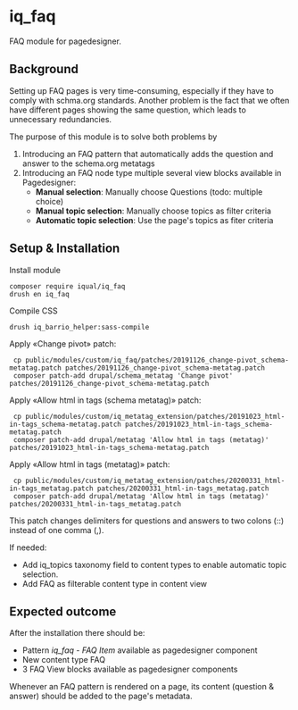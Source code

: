 # iq_faq


FAQ module for pagedesigner.


## Background
Setting up FAQ pages is very time-consuming, especially if they have to comply with schma.org standards. Another problem is the fact that we often have different pages showing the same question, which leads to unnecessary redundancies.

The purpose of this module is to solve both problems by
1. Introducing an FAQ pattern that automatically adds the question and answer to the schema.org metatags
2. Introducing an FAQ node type multiple several view blocks available in Pagedesigner:
	- **Manual selection**: Manually choose Questions (todo: multiple choice)
	- **Manual topic selection**: Manually choose topics as filter criteria
	- **Automatic topic selection**: Use the page's topics as fiter criteria

## Setup & Installation
Install module

    composer require iqual/iq_faq
    drush en iq_faq


Compile CSS

    drush iq_barrio_helper:sass-compile


Apply «Change pivot» patch:

     cp public/modules/custom/iq_faq/patches/20191126_change-pivot_schema-metatag.patch patches/20191126_change-pivot_schema-metatag.patch
     composer patch-add drupal/schema_metatag 'Change pivot' patches/20191126_change-pivot_schema-metatag.patch

Apply «Allow html in tags (schema metatag)» patch:

     cp public/modules/custom/iq_metatag_extension/patches/20191023_html-in-tags_schema-metatag.patch patches/20191023_html-in-tags_schema-metatag.patch
     composer patch-add drupal/metatag 'Allow html in tags (metatag)' patches/20191023_html-in-tags_schema-metatag.patch

Apply «Allow html in tags (metatag)» patch:

     cp public/modules/custom/iq_metatag_extension/patches/20200331_html-in-tags_metatag.patch patches/20200331_html-in-tags_metatag.patch
     composer patch-add drupal/metatag 'Allow html in tags (metatag)' patches/20200331_html-in-tags_metatag.patch

This patch changes delimiters for questions and answers to two colons (::) instead of one comma (,).


If needed:
- Add iq_topics taxonomy field to content types to enable automatic topic selection.
- Add FAQ as filterable content type in content view


## Expected outcome

After the installation there should be:

- Pattern *iq_faq - FAQ Item* available as pagedesigner component
- New content type FAQ
- 3 FAQ View blocks available as pagedesigner components

Whenever an FAQ pattern is rendered on a page, its content (question & answer) should be added to the page's metadata.
